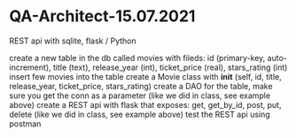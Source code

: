 # QA-Architect-15.07.2021
REST api with sqlite, flask / Python

create a new table in the db called movies with fileds: id (primary-key, auto-increment), title (text), release_year (int), ticket_price (real), stars_rating (int)
insert few movies into the table
create a Movie class with __init__ (self, id, title, release_year, ticket_price, stars_rating)
create a DAO for the table, make sure you get the conn as a parameter (like we did in class, see example above)
create a REST api with flask that exposes: get, get_by_id, post, put, delete (like we did in class, see example above)
test the REST api using postman
